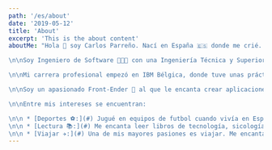 ```yaml
---
path: '/es/about'
date: '2019-05-12'
title: 'About'
excerpt: 'This is the about content'
aboutMe: "Hola 👋 soy Carlos Parreño. Nací en España 🇪🇸 donde me crié. Desde los 25 años he vivido en Noruega 🇳🇴 , Bélgica 🇧🇪 y actualmente en Irlanda 🇮🇪.

\n\nSoy Ingeniero de Software 👨🏻‍💻 con una Ingeniería Técnica y Superior en Informatica que adquirí en la Universidad de Huelva (España) y la Universidad de Stavanger (Noruega).

\n\nMi carrera profesional empezó en IBM Bélgica, donde tuve unas prácticas de un año. Las cosas fueron bien y acabé en IBM Irlanda, donde está el Campus Tecnológico de Europa 🏰.

\n\nSoy un apasionado Front-Ender 🤟 al que le encanta crear aplicaciones web modernas y rápidas, soy ambicioso en cuanto al aprendizaje, siempre dispuesto a mantenerme al día con los últimos avances. Disfruto trabajando con amantes de la tecnología de los que aprendo mucho y con los que comparto mis conocimientos.

\n\nEntre mis intereses se encuentran:

\n\n * [Deportes ⚽:](#) Jugué en equipos de futbol cuando vivía en España y ahora juego por diversión. También practico Yoga y natación.
\n\n * [Lectura 📚:](#) Me encanta leer libros de tecnología, sicología, negocios, liderazgo, bienestar y crecimiento personal.
\n\n * [Viajar ✈️:](#) Una de mis mayores pasiones es viajar. Me encanta la naturaleza ⛰ y la aventura 🤠. He estado en 6 continentes y con suerte iré a la Antártica pronto y cumpliré mi sueño de estar en los 7 continentes."
---
```


